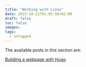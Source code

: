 ```yaml
---
title: "Working with Linux"
date: 2023-10-21T01:05:58+02:00
draft: false
toc: false
images:
tags:
  - untagged
---
```


The available posts in this section are:

[Building a webpage with Hugo](posts/miscellaneous-hugo.md)